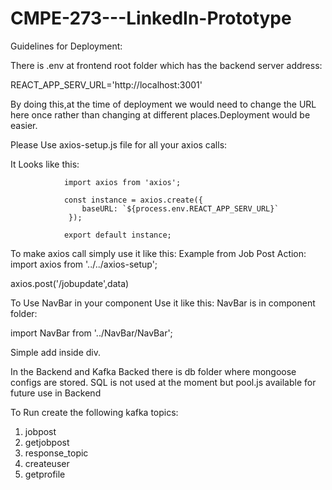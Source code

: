# CMPE-273---LinkedIn-Prototype

Guidelines for Deployment:

There is .env at frontend root folder which has the backend server address:

REACT_APP_SERV_URL='http://localhost:3001'

By doing this,at the time of deployment we would need to change the URL here once rather than changing at different places.Deployment would be easier.

Please Use axios-setup.js file for all your axios calls:

It Looks like this:

                import axios from 'axios';

                const instance = axios.create({
                    baseURL: `${process.env.REACT_APP_SERV_URL}`
                 });

                export default instance;

To make axios call simply use it like this:
Example from Job Post Action: 
import axios from '../../axios-setup';

axios.post('/jobupdate',data)

To Use NavBar in your component Use it like this:
NavBar is in component folder:

import NavBar from '../NavBar/NavBar';

Simple add <NavBar />  inside div.

In the Backend and Kafka Backed there is db folder where mongoose configs are stored.
SQL is not used at the moment but pool.js available for future use in Backend


To Run create the following kafka topics:
1. jobpost
2. getjobpost
3. response_topic
4. createuser
5. getprofile


